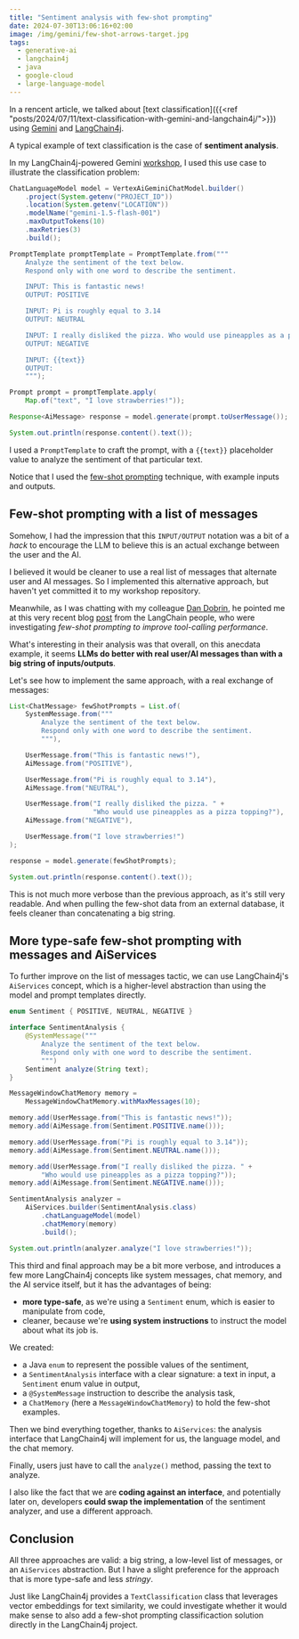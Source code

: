 ```yaml
---
title: "Sentiment analysis with few-shot prompting"
date: 2024-07-30T13:06:16+02:00
image: /img/gemini/few-shot-arrows-target.jpg
tags:
  - generative-ai
  - langchain4j
  - java
  - google-cloud
  - large-language-model
---
```


In a rencent article, we talked about
[text classification]({{<ref "posts/2024/07/11/text-classification-with-gemini-and-langchain4j/">}})
using [Gemini](https://deepmind.google/technologies/gemini/) and [LangChain4j](https://docs.langchain4j.dev/).

A typical example of text classification is the case of **sentiment analysis**.

In my LangChain4j-powered Gemini [workshop](https://github.com/glaforge/gemini-workshop-for-java-developers/),
I used this use case to illustrate the classification problem:

```java
ChatLanguageModel model = VertexAiGeminiChatModel.builder()
    .project(System.getenv("PROJECT_ID"))
    .location(System.getenv("LOCATION"))
    .modelName("gemini-1.5-flash-001")
    .maxOutputTokens(10)
    .maxRetries(3)
    .build();

PromptTemplate promptTemplate = PromptTemplate.from("""
    Analyze the sentiment of the text below.
    Respond only with one word to describe the sentiment.

    INPUT: This is fantastic news!
    OUTPUT: POSITIVE

    INPUT: Pi is roughly equal to 3.14
    OUTPUT: NEUTRAL

    INPUT: I really disliked the pizza. Who would use pineapples as a pizza topping?
    OUTPUT: NEGATIVE

    INPUT: {{text}}
    OUTPUT:
    """);

Prompt prompt = promptTemplate.apply(
    Map.of("text", "I love strawberries!"));

Response<AiMessage> response = model.generate(prompt.toUserMessage());

System.out.println(response.content().text());
```

I used a `PromptTemplate` to craft the prompt, with a `{{text}}` placeholder value to analyze the sentiment of that particular text.

Notice that I used the [few-shot prompting](https://learnprompting.org/docs/basics/few_shot) technique, with example inputs and outputs.

## Few-shot prompting with a list of messages

Somehow, I had the impression that this `INPUT/OUTPUT` notation was a bit of a _hack_
to encourage the LLM to believe this is an actual exchange between the user and the AI.

I believed it would be cleaner to use a real list of messages that alternate user and AI messages.
So I implemented this alternative approach, but haven't yet committed it to my workshop repository.

Meanwhile, as I was chatting with my colleague [Dan Dobrin](https://x.com/ddobrin),
he pointed me at this very recent blog [post](https://blog.langchain.dev/few-shot-prompting-to-improve-tool-calling-performance/)
from the LangChain people, who were investigating _few-shot prompting to improve tool-calling performance_.

What's interesting in their analysis was that overall, on this anecdata example,
it seems **LLMs do better with real user/AI messages than with a big string of inputs/outputs**.

Let's see how to implement the same approach, with a real exchange of messages:

```java
List<ChatMessage> fewShotPrompts = List.of(
    SystemMessage.from("""
        Analyze the sentiment of the text below.
        Respond only with one word to describe the sentiment.
        """),

    UserMessage.from("This is fantastic news!"),
    AiMessage.from("POSITIVE"),

    UserMessage.from("Pi is roughly equal to 3.14"),
    AiMessage.from("NEUTRAL"),

    UserMessage.from("I really disliked the pizza. " +
                     "Who would use pineapples as a pizza topping?"),
    AiMessage.from("NEGATIVE"),

    UserMessage.from("I love strawberries!")
);

response = model.generate(fewShotPrompts);

System.out.println(response.content().text());
```

This is not much more verbose than the previous approach, as it's still very readable.
And when pulling the few-shot data from an external database, it feels cleaner than concatenating a big string.

## More type-safe few-shot prompting with messages and AiServices

To further improve on the list of messages tactic, we can use LangChain4j's `AiServices` concept,
which is a higher-level abstraction than using the model and prompt templates directly.

```java
enum Sentiment { POSITIVE, NEUTRAL, NEGATIVE }

interface SentimentAnalysis {
    @SystemMessage("""
        Analyze the sentiment of the text below.
        Respond only with one word to describe the sentiment.
        """)
    Sentiment analyze(String text);
}

MessageWindowChatMemory memory =
    MessageWindowChatMemory.withMaxMessages(10);

memory.add(UserMessage.from("This is fantastic news!"));
memory.add(AiMessage.from(Sentiment.POSITIVE.name()));

memory.add(UserMessage.from("Pi is roughly equal to 3.14"));
memory.add(AiMessage.from(Sentiment.NEUTRAL.name()));

memory.add(UserMessage.from("I really disliked the pizza. " +
        "Who would use pineapples as a pizza topping?"));
memory.add(AiMessage.from(Sentiment.NEGATIVE.name()));

SentimentAnalysis analyzer =
    AiServices.builder(SentimentAnalysis.class)
        .chatLanguageModel(model)
        .chatMemory(memory)
        .build();

System.out.println(analyzer.analyze("I love strawberries!"));
```

This third and final approach may be a bit more verbose, and introduces a few more LangChain4j concepts
like system messages, chat memory, and the AI service itself, but it has the advantages of being:

- **more type-safe**, as we're using a `Sentiment` enum, which is easier to manipulate from code,
- cleaner, because we're **using system instructions** to instruct the model about what its job is.

We created:

- a Java `enum` to represent the possible values of the sentiment,
- a `SentimentAnalysis` interface with a clear signature: a text in input, a `Sentiment` enum value in output,
- a `@SystemMessage` instruction to describe the analysis task,
- a `ChatMemory` (here a `MessageWindowChatMemory`) to hold the few-shot examples.

Then we bind everything together, thanks to `AiServices`:
the analysis interface that LangChain4j will implement for us, the language model, and the chat memory.

Finally, users just have to call the `analyze()` method, passing the text to analyze.

I also like the fact that we are **coding against an interface**, and potentially later on,
developers **could swap the implementation** of the sentiment analyzer, and use a different approach.

## Conclusion

All three approaches are valid: a big string, a low-level list of messages, or an `AiServices` abstraction.
But I have a slight preference for the approach that is more type-safe and less _stringy_.

Just like LangChain4j provides a `TextClassification` class that leverages vector embeddings for text similarity,
we could investigate whether it would make sense to also add a few-shot prompting classificaction solution directly in the LangChain4j project.
